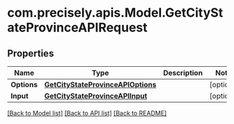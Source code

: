 
# com.precisely.apis.Model.GetCityStateProvinceAPIRequest

## Properties

Name | Type | Description | Notes
------------ | ------------- | ------------- | -------------
**Options** | [**GetCityStateProvinceAPIOptions**](GetCityStateProvinceAPIOptions.md) |  | [optional] 
**Input** | [**GetCityStateProvinceAPIInput**](GetCityStateProvinceAPIInput.md) |  | [optional] 

[[Back to Model list]](../README.md#documentation-for-models)
[[Back to API list]](../README.md#documentation-for-api-endpoints)
[[Back to README]](../README.md)

